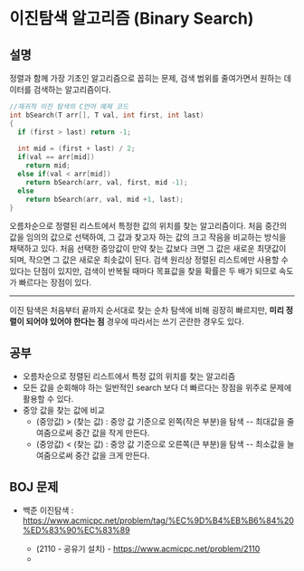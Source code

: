 # 이진탐색 알고리즘 (Binary Search)

## 설명

정렬과 함께 가장 기초인 알고리즘으로 꼽히는 문제, 검색 범위를 줄여가면서 원하는 데이터를 검색하는 알고리즘이다.

```C
//재귀적 이진 탐색의 C언어 예제 코드  
int bSearch(T arr[], T val, int first, int last)  
{  
  if (first > last) return -1;
  
  int mid = (first + last) / 2;
  if(val == arr[mid])
    return mid;
  else if(val < arr[mid])
    return bSearch(arr, val, first, mid -1);
  else
    return bSearch(arr, val, mid +1, last);
}
  ```

오름차순으로 정렬된 리스트에서 특정한 값의 위치를 찾는 알고리즘이다. 처음 중간의 값을 임의의 값으로 선택하여, 그 값과 찾고자 하는 값의 크고 작음을 비교하는 방식을 채택하고 있다. 처음 선택한 중앙값이 만약 찾는 값보다 크면 그 값은 새로운 최댓값이 되며, 작으면 그 값은 새로운 최솟값이 된다. 검색 원리상 정렬된 리스트에만 사용할 수 있다는 단점이 있지만, 검색이 반복될 때마다 목표값을 찾을 확률은 두 배가 되므로 속도가 빠르다는 장점이 있다.

---
이진 탐색은 처음부터 끝까지 순서대로 찾는 순차 탐색에 비해 굉장히 빠르지만, **미리 정렬이 되어야 있어야 한다는 점** 경우에 따라서는 쓰기 곤란한 경우도 있다.



## 공부

- 오름차순으로 정렬된 리스트에서 특정 값의 위치를 찾는 알고리즘
- 모든 값을 순회해야 하는 일반적인 search 보다 더 빠르다는 장점을 위주로 문제에 활용할 수 있다.
- 중앙 값을 찾는 값에 비교
  - (중앙값) > (찾는 값) : 중앙 값 기준으로 왼쪽(작은 부분)을 탐색 -- 최대값을 줄여줌으로써 중간 값을 작게 만든다.
  - (중앙값) < (찾는 값) : 중앙 값 기준으로 오른쪽(큰 부분)을 탐색 -- 최소값을 늘여줌으로써 중간 값을 크게 만든다.
  
  
## BOJ 문제

- 백준 이진탐색 : <https://www.acmicpc.net/problem/tag/%EC%9D%B4%EB%B6%84%20%ED%83%90%EC%83%89>

  - (2110 - 공유기 설치) - <https://www.acmicpc.net/problem/2110>
  - 
